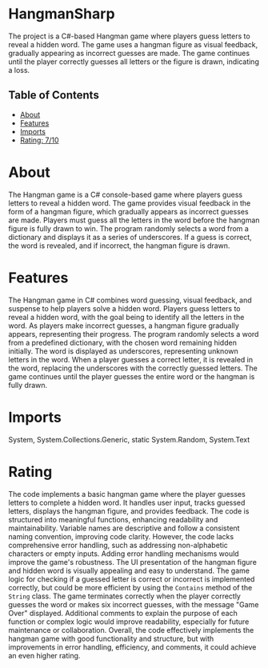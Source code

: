 # HangmanSharp

The project is a C#-based Hangman game where players guess letters to reveal a hidden word. The game uses a hangman figure as visual feedback, gradually appearing as incorrect guesses are made. The game continues until the player correctly guesses all letters or the figure is drawn, indicating a loss.

## Table of Contents

- [About](#about)
- [Features](#features)
- [Imports](#Imports)
- [Rating: 7/10](#Rating)

# About

The Hangman game is a C# console-based game where players guess letters to reveal a hidden word. The game provides visual feedback in the form of a hangman figure, which gradually appears as incorrect guesses are made. Players must guess all the letters in the word before the hangman figure is fully drawn to win. The program randomly selects a word from a dictionary and displays it as a series of underscores. If a guess is correct, the word is revealed, and if incorrect, the hangman figure is drawn.

# Features

The Hangman game in C# combines word guessing, visual feedback, and suspense to help players solve a hidden word. Players guess letters to reveal a hidden word, with the goal being to identify all the letters in the word. As players make incorrect guesses, a hangman figure gradually appears, representing their progress. The program randomly selects a word from a predefined dictionary, with the chosen word remaining hidden initially. The word is displayed as underscores, representing unknown letters in the word. When a player guesses a correct letter, it is revealed in the word, replacing the underscores with the correctly guessed letters. The game continues until the player guesses the entire word or the hangman is fully drawn.

# Imports

System, System.Collections.Generic, static System.Random, System.Text

# Rating

The code implements a basic hangman game where the player guesses letters to complete a hidden word. It handles user input, tracks guessed letters, displays the hangman figure, and provides feedback. The code is structured into meaningful functions, enhancing readability and maintainability. Variable names are descriptive and follow a consistent naming convention, improving code clarity.
However, the code lacks comprehensive error handling, such as addressing non-alphabetic characters or empty inputs. Adding error handling mechanisms would improve the game's robustness. The UI presentation of the hangman figure and hidden word is visually appealing and easy to understand.
The game logic for checking if a guessed letter is correct or incorrect is implemented correctly, but could be more efficient by using the `Contains` method of the `String` class. The game terminates correctly when the player correctly guesses the word or makes six incorrect guesses, with the message "Game Over" displayed.
Additional comments to explain the purpose of each function or complex logic would improve readability, especially for future maintenance or collaboration. Overall, the code effectively implements the hangman game with good functionality and structure, but with improvements in error handling, efficiency, and comments, it could achieve an even higher rating.
